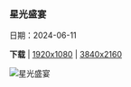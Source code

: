 ### 星光盛宴

日期：2024-06-11

**下载**  |  [1920x1080](https://cn.bing.com/th?id=OHR.BigBendMilkyWay_ZH-CN7709015605_1920x1080.jpg)  |  [3840x2160](https://cn.bing.com/th?id=OHR.BigBendMilkyWay_ZH-CN7709015605_UHD.jpg)

![星光盛宴](https://cn.bing.com/th?id=OHR.BigBendMilkyWay_ZH-CN7709015605_1920x1080.jpg "大弯国家公园上空的银河，得克萨斯州，美国 (© wisanuboonrawd/Adobe Stock)")

